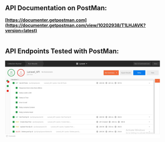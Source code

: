 ## API Documentation on PostMan:<br>
__[https://documenter.getpostman.com](https://documenter.getpostman.com/view/10202938/T1LHJAVK?version=latest)__
<br>
<br>
## API Endpoints Tested with PostMan:<br>
![](imgs/aaaa.JPG)
<br>
